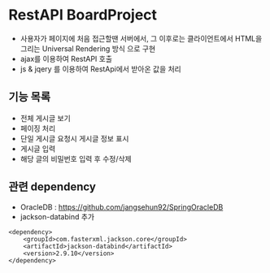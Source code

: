 # RestAPI BoardProject
- 사용자가 페이지에 처음 접근할땐 서버에서, 그 이후로는 클라이언트에서 HTML을 그리는 Universal Rendering 방식 으로 구현
- ajax를 이용하여 RestAPI 호출
- js & jqery 를 이용하여 RestApi에서 받아온 값을 처리

## 기능 목록 
* 전체 게시글 보기
* 페이징 처리
* 단일 게시글 요청시 게시글 정보 표시
* 게시글 입력
* 해당 글의 비밀번호 입력 후 수정/삭제

## 관련 dependency 
* OracleDB : https://github.com/jangsehun92/SpringOracleDB
* jackson-databind 추가

<!-- https://mvnrepository.com/artifact/com.fasterxml.jackson.core/jackson-databind -->
    <dependency>
        <groupId>com.fasterxml.jackson.core</groupId>
        <artifactId>jackson-databind</artifactId>
        <version>2.9.10</version>
    </dependency>
